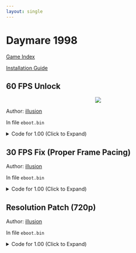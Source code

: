 ```yaml
---
layout: single
---
```


# Daymare 1998

[Game Index](/patch/#ps4)

[Installation Guide](/install-instructions/)

## 60 FPS Unlock

<p align="center">
<img src="https://img-assets.illusion0001.workers.dev/assets/images/patches/preview/Daymare1998/Daymare_FPS_Preview.png">
</p>

Author: [illusion](https://twitter.com/illusion0002)

In file `eboot.bin`

<details>
<summary>Code for 1.00 (Click to Expand)</summary>

{% highlight yml %}
- game: "Daymare 1998"
  app_ver: "01.00"
  patch_ver: "1.0"
  name: "60 FPS Unlock"
  author: "illusion"
  arch: generic_orbis
  enabled: False
  patch_list:
        - [ bytes, 0x258C177, "75" ]
        # Skips: bSmoothFrameRate
        # This patch disables all of it, see preview image for significant improvemnt.
{% endhighlight %}

</details>

## 30 FPS Fix (Proper Frame Pacing)

Author: [illusion](https://twitter.com/illusion0002)

In file `eboot.bin`

<details>
<summary>Code for 1.00 (Click to Expand)</summary>

{% highlight yml %}
- game: "Daymare 1998"
  app_ver: "01.00"
  patch_ver: "1.0"
  name: "60 FPS Unlock"
  author: "illusion"
  arch: generic_orbis
  enabled: False
  patch_list:
0x258C177 75

0xE85D82 67 E8 0F FB 6E 01 90 90

0x2575897 41 C7 04 8E 02 00 00 00 41 8B 1C 8E C5 EB 2A C3 C3
{% endhighlight %}

</details>

## Resolution Patch (720p)

Author: [illusion](https://twitter.com/illusion0002)

In file `eboot.bin`

<details>
<summary>Code for 1.00 (Click to Expand)</summary>

{% highlight yml %}
- game: "Daymare 1998"
  app_ver: "01.00"
  patch_ver: "1.0"
  name: "Resolution Patch (720p)"
  author: "illusion"
  arch: generic_orbis
  enabled: False
  patch_list:
        - [ bytes, 0x1E95945, "E8 30 FF 6D 00" ]
        - [ bytes, 0x1E9607A, "48 E8 08 F8 6D 00" ]
        - [ bytes, 0x2575870, "48 E9 95 44 22 FE 47 ED E3 70 C7 41 04 55 55 85 41 C5 FA 10 61 04 EB 0E 41 C7 04 8E 00 00 86 42 C4 C1 7A 10 04 8E C3" ]
        # 80% seems stable enough, maybe it's not needed
        # 00 00 86 42 # 67.0f
        # 55 55 85 41 # 16.67f
{% endhighlight %}

</details>
